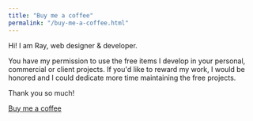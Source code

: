 ```yaml
---
title: "Buy me a coffee"
permalink: "/buy-me-a-coffee.html"
---
```


Hi! I am Ray, web designer & developer. 

You have my permission to use the free items I develop in your personal, commercial or client projects. If you'd like to reward my work, I would be honored and I could dedicate more time maintaining the free projects. 

Thank you so much!

<a class="btn btn-danger" href="https://dnest.github.io/donate/">Buy me a coffee</a>

